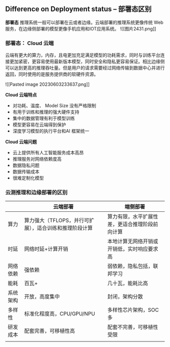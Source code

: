 
## Difference on Deployment status – 部署态区别
**部署态**
推理系统一般可以部署在云或者边缘。云端部署的推理系统更像传统 Web 服务，在边缘侧部署的模型更像手机应用和IOT应用系统。
![[图片2431.png]]

### 部署态： Cloud 云端
云端有更大的算力，内存，且电更加充足满足模型的功耗需求，同时与训练平台连接更加紧密，更容易使用最新版本模型，同时安全和隐私更容易保证。相比边缘侧可以达到更高的推理吞吐量。但是用户的请求需要经过网络传输到数据中心并进行返回，同时使用的是服务提供商的软硬件资源。


![[Pasted image 20230603233637.png]]


 **Cloud 云端特点**
- 对功耗、温度、 Model Size 没有严格限制
- 有用于训练和推理的强大硬件支持
- 集中的数据管理有利于模型训练
- 模型更容易在云端得到保护
- 深度学习模型的执行平台和AI 框架统一

 **Cloud 云端问题**
- 云上提供所有人工智能服务成本高昂
- 推理服务对网络依赖度高
- 数据隐私问题
- 数据传输成本
- 很难定制化模型
  


### 云测推理和边缘部署的区别

|          | 云端部署                                               | 端侧部署                                       |
| -------- | ------------------------------------------------------ | ---------------------------------------------- |
| 算力     | 算力强大（TFLOPS，并行可扩展），适合训练和推理阶段计算 | 算力有限，水平扩展性差，更适合推理阶段前向计算 |
| 时延     | 网络时延+计算开销                                      | 本地计算无网络开销或开销低，实时响应要求高     |
| 网络依赖 | 强依赖                                                 | 弱依赖，隐私包括，联邦学习                     |
| 能耗     | 百瓦+                                                  | 几十瓦，能耗比高                               |
| 系统架构 | 开放，高度集中                                         | 封闭，架构分散                                 |
| 多样性   | 标准化程度高，CPU/GPU/NPU                              | 多样性芯片架构，SOC多                          |
| 研发成本 | 配套完善，可移植性高                                   | 配套不完善，可移植性受限                       |
|          |                                                        |                                                |


